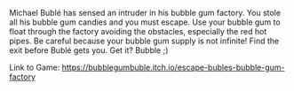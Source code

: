 Michael Bublé has sensed an intruder in his bubble gum factory. 
You stole all his bubble gum candies and you must escape. Use your bubble gum to float through the factory avoiding the obstacles, especially the red hot pipes. 
Be careful because your bubble gum supply is not infinite! Find the exit before Bublé gets you. Get it? Bubble ;)

Link to Game: https://bubblegumbuble.itch.io/escape-bubles-bubble-gum-factory
